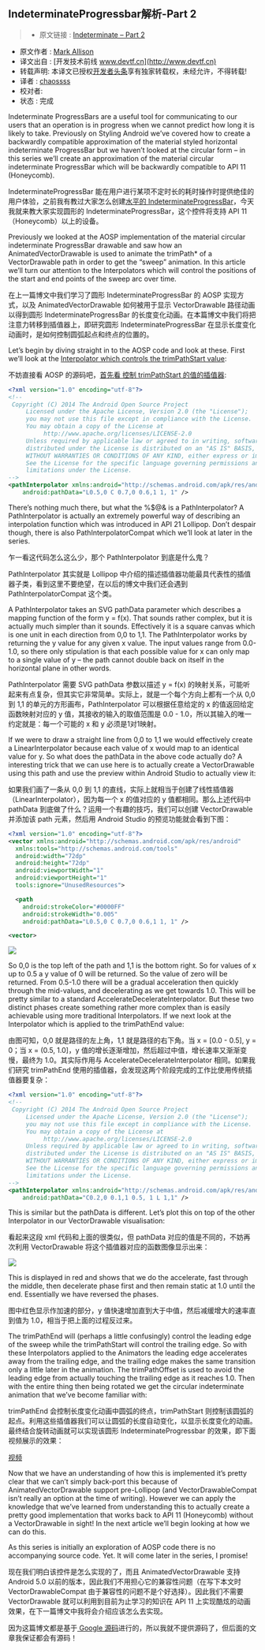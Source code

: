 IndeterminateProgressbar解析-Part 2
---

> * 原文链接 : [Indeterminate – Part 2](https://blog.stylingandroid.com/indeterminate-part-2/)
* 原文作者 : [Mark Allison](https://blog.stylingandroid.com/)
* 译文出自 : [开发技术前线 www.devtf.cn](http://www.devtf.cn)
* 转载声明: 本译文已授权[开发者头条](http://toutiao.io/download)享有独家转载权，未经允许，不得转载!
* 译者 : [chaossss](https://github.com/chaossss) 
* 校对者: 
* 状态 :  完成 



Indeterminate ProgressBars are a useful tool for communicating to our users that an operation is in progress when we cannot predict how long it is likely to take. Previously on Styling Android we’ve covered how to create a backwardly compatible approximation of the material styled horizontal indeterminate ProgressBar but we haven’t looked at the circular form – in this series we’ll create an approximation of the material circular indeterminate ProgressBar which will be backwardly compatible to API 11 (Honeycomb).

IndeterminateProgressBar 能在用户进行某项不定时长的耗时操作时提供绝佳的用户体验，之前我有教过大家怎么创建[水平的 IndeterminateProgressBar](http://blog.csdn.net/u012403246/article/details/49582789)，今天我就来教大家实现圆形的 IndeterminateProgressBar，这个控件将支持 API 11（Honeycomb）以上的设备。

Previously we looked at the AOSP implementation of the material circular indeterminate ProgressBar drawable and saw how an AnimatedVectorDrawable is used to animate the trimPath* of a VectorDrawable path in order to get the “sweep” animation. In this article we’ll turn our attention to the Interpolators which will control the positions of the start and end points of the sweep arc over time.

在上一篇博文中我们学习了圆形 IndeterminateProgressBar 的 AOSP 实现方式，以及 AnimatedVectorDrawable 如何被用于显示 VectorDrawable 路径动画以得到圆形 IndeterminateProgressBar 的长度变化动画。在本篇博文中我们将把注意力转移到插值器上，即研究圆形 IndeterminateProgressBar 在显示长度变化动画时，是如何控制圆弧起点和终点的位置的。

Let’s begin by diving straight in to the AOSP code and look at these. First we’ll look at the [Interpolator which controls the trimPathStart value](https://android.googlesource.com/platform/frameworks/base/+/refs/heads/master/core/res/res/interpolator/trim_start_interpolator.xml):

不妨直接看 AOSP 的源码吧，[首先看 控制 trimPathStart 的值的插值器](https://android.googlesource.com/platform/frameworks/base/+/refs/heads/master/core/res/res/interpolator/trim_start_interpolator.xml):

```xml
<?xml version="1.0" encoding="utf-8"?>
<!--
 Copyright (C) 2014 The Android Open Source Project
     Licensed under the Apache License, Version 2.0 (the "License");
     you may not use this file except in compliance with the License.
     You may obtain a copy of the License at
          http://www.apache.org/licenses/LICENSE-2.0
     Unless required by applicable law or agreed to in writing, software
     distributed under the License is distributed on an "AS IS" BASIS,
     WITHOUT WARRANTIES OR CONDITIONS OF ANY KIND, either express or implied.
     See the License for the specific language governing permissions and
     limitations under the License.
-->
<pathInterpolator xmlns:android="http://schemas.android.com/apk/res/android"
    android:pathData="L0.5,0 C 0.7,0 0.6,1 1, 1" />
```

There’s nothing much there, but what the %$@& is a PathInterpolator? A PathInterpolator is actually an extremely powerful way of describing an interpolation function which was introduced in API 21 Lollipop. Don’t despair though, there is also PathInterpolatorCompat which we’ll look at later in the series.

乍一看这代码怎么这么少，那个 PathInterpolator 到底是什么鬼？

PathInterpolator 其实就是 Lollipop 中介绍的描述插值器功能最具代表性的插值器子类，看到这里不要绝望，在以后的博文中我们还会遇到 PathInterpolatorCompat 这个类。

A PathInterpolator takes an SVG pathData parameter which describes a mapping function of the form y = f(x). That sounds rather complex, but it is actually much simpler than it sounds. Effectively it is a square canvas which is one unit in each direction from 0,0 to 1,1. The PathInterpolator works by returning the y value for any given x value. The input values range from 0.0-1.0, so there only stipulation is that each possible value for x can only map to a single value of y – the path cannot double back on itself in the horizontal plane in other words.

PathInterpolator 需要 SVG pathData 参数以描述 y = f(x) 的映射关系，可能听起来有点复杂，但其实它非常简单。实际上，就是一个每个方向上都有一个从 0,0 到 1,1 的单元的方形画布，PathInterpolator 可以根据任意给定的 x 的值返回给定函数映射对应的 y 值，其接收的输入的取值范围是 0.0 - 1.0，所以其输入的唯一约定就是：每一个可能的 x 和 y 必须是1对1映射。

If we were to draw a straight line from 0,0 to 1,1 we would effectively create a LinearInterpolator because each value of x would map to an identical value for y. So what does the pathData in the above code actually do? A interesting trick that we can use here is to actually create a VectorDrawable using this path and use the preview within Android Studio to actually view it:

如果我们画了一条从 0,0 到 1,1 的直线，实际上就相当于创建了线性插值器（LinearInterpolator），因为每一个 x 的值对应的 y 值都相同。那么上述代码中 pathData 到底做了什么？运用一个有趣的技巧，我们可以创建 VectorDrawable 并添加该 path 元素，然后用 Android Studio 的预览功能就会看到下图：

```xml
<?xml version="1.0" encoding="utf-8"?>
<vector xmlns:android="http://schemas.android.com/apk/res/android"
  xmlns:tools="http://schemas.android.com/tools"
  android:width="72dp"
  android:height="72dp"
  android:viewportWidth="1"
  android:viewportHeight="1"
  tools:ignore="UnusedResources">

  <path
    android:strokeColor="#0000FF"
    android:strokeWidth="0.005"
    android:pathData="L0.5,0 C 0.7,0 0.6,1 1, 1" />

<vector>
```

![](https://i2.wp.com/blog.stylingandroid.com/wp-content/uploads/2016/01/trim_start_interpolator.png?w=608)

So 0,0 is the top left of the path and 1,1 is the bottom right. So for values of x up to 0.5 a y value of 0 will be returned. So the value of zero will be returned. From 0.5-1.0 there will be a gradual acceleration then quickly through the mid-values, and decelerating as we get towards 1.0. This will be pretty similar to a standard AccelerateDecelerateInterpolator. But these two distinct phases create something rather more complex than is easily achievable using more traditional Interpolators. If we next look at the Interpolator which is applied to the trimPathEnd value:

由图可知，0,0 就是路径的左上角，1,1 就是路径的右下角。当 x = [0.0 - 0.5], y = 0；当 x = (0.5, 1.0]，y 值的增长逐渐增加，然后超过中值，增长速率又渐渐变慢，最终为 1.0。其实际作用与 AccelerateDecelerateInterpolator 相同。如果我们研究 trimPathEnd 使用的插值器，会发现这两个阶段完成的工作比使用传统插值器要复杂：

```xml
<?xml version="1.0" encoding="utf-8"?>
<!--
 Copyright (C) 2014 The Android Open Source Project
     Licensed under the Apache License, Version 2.0 (the "License");
     you may not use this file except in compliance with the License.
     You may obtain a copy of the License at
          http://www.apache.org/licenses/LICENSE-2.0
     Unless required by applicable law or agreed to in writing, software
     distributed under the License is distributed on an "AS IS" BASIS,
     WITHOUT WARRANTIES OR CONDITIONS OF ANY KIND, either express or implied.
     See the License for the specific language governing permissions and
     limitations under the License.
-->
<pathInterpolator xmlns:android="http://schemas.android.com/apk/res/android"
    android:pathData="C0.2,0 0.1,1 0.5, 1 L 1,1" />
```

This is similar but the pathData is different. Let’s plot this on top of the other Interpolator in our VectorDrawable visualisation:

看起来这段 xml 代码和上面的很类似，但 pathData 对应的值是不同的，不妨再次利用 VectorDrawable 将这个插值器对应的函数图像显示出来：

![](https://i0.wp.com/blog.stylingandroid.com/wp-content/uploads/2016/01/trim_start_and_end_interpolators.png?resize=223%2C300)

This is displayed in red and shows that we do the accelerate, fast through the middle, then decelerate phase first and then remain static at 1.0 until the end. Essentially we have reversed the phases.

图中红色显示作加速的部分，y 值快速增加直到大于中值，然后减缓增大的速率直到值为 1.0，相当于把上面的过程反过来。

The trimPathEnd will (perhaps a little confusingly) control the leading edge of the sweep while the trimPathStart will control the trailing edge. So with these Interpolators applied to the Animators the leading edge accelerates away from the trailing edge, and the trailing edge makes the same transition only a little later in the animation. The trimPathOffset is used to avoid the leading edge from actually touching the trailing edge as it reaches 1.0. Then with the entire thing then being rotated we get the circular indeterminate animation that we’ve become familiar with:

trimPathEnd 会控制长度变化动画中圆弧的终点，trimPathStart 则控制该圆弧的起点。利用这些插值器我们可以让圆弧的长度自动变化，以显示长度变化的动画。最终结合旋转动画就可以实现该圆形 IndeterminateProgressbar 的效果，即下面视频展示的效果：

[视频](https://youtu.be/g6Zo6WDS2Gg)

Now that we have an understanding of how this is implemented it’s pretty clear that we can’t simply back-port this because of AnimatedVectorDrawable support pre-Lollipop (and VectorDrawableCompat isn’t really an option at the time of writing). However we can apply the knowledge that we’ve learned from understanding this to actually create a pretty good implementation that works back to API 11 (Honeycomb) without a VectorDrawable in sight! In the next article we’ll begin looking at how we can do this.

As this series is initially an exploration of AOSP code there is no accompanying source code. Yet. It will come later in the series, I promise!

现在我们明白该控件是怎么实现的了，而且 AnimatedVectorDrawable 支持 Android 5.0 以前的版本，因此我们不用担心它的兼容性问题（在写下本文时 VectorDrawableCompat 由于兼容性的问题不是个好选择）。因此我们不需要 VectorDrawable 就可以利用到目前为止学习的知识在 API 11 上实现酷炫的动画效果，在下一篇博文中我将会介绍应该怎么去实现。

因为这篇博文都是基于[ Google 源码](https://android.googlesource.com/platform/frameworks/base/+/refs/heads/master/core/res/res/anim/progress_indeterminate_rotation_material.xml)进行的，所以我就不提供源码了，但后面的文章我保证都会有源码！
